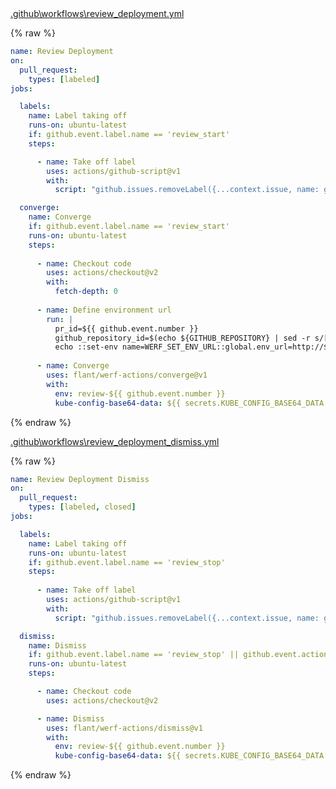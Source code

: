 <div class="details">
<a href="javascript:void(0)" class="details__summary">.github\workflows\review_deployment.yml</a>
<div class="details__content" markdown="1">

{% raw %}
```yaml
name: Review Deployment
on:
  pull_request:
    types: [labeled]
jobs:

  labels:
    name: Label taking off
    runs-on: ubuntu-latest
    if: github.event.label.name == 'review_start'
    steps:

      - name: Take off label
        uses: actions/github-script@v1
        with:
          script: "github.issues.removeLabel({...context.issue, name: github.event.label.name})"

  converge:
    name: Converge
    if: github.event.label.name == 'review_start'
    runs-on: ubuntu-latest
    steps:
  
      - name: Checkout code
        uses: actions/checkout@v2
        with:
          fetch-depth: 0
      
      - name: Define environment url
        run: |
          pr_id=${{ github.event.number }}
          github_repository_id=$(echo ${GITHUB_REPOSITORY} | sed -r s/[^a-zA-Z0-9]+/-/g | sed -r s/^-+\|-+$//g | tr A-Z a-z)
          echo ::set-env name=WERF_SET_ENV_URL::global.env_url=http://${github_repository_id}-${pr_id}.kube.DOMAIN
  
      - name: Converge
        uses: flant/werf-actions/converge@v1
        with:
          env: review-${{ github.event.number }}
          kube-config-base64-data: ${{ secrets.KUBE_CONFIG_BASE64_DATA }}
```
{% endraw %}

</div>
</div>

<div class="details">
<a href="javascript:void(0)" class="details__summary">.github\workflows\review_deployment_dismiss.yml</a>
<div class="details__content" markdown="1">

{% raw %}
```yaml
name: Review Deployment Dismiss
on:
  pull_request:
    types: [labeled, closed]
jobs:

  labels:
    name: Label taking off 
    runs-on: ubuntu-latest
    if: github.event.label.name == 'review_stop'
    steps:
    
      - name: Take off label
        uses: actions/github-script@v1
        with:
          script: "github.issues.removeLabel({...context.issue, name: github.event.label.name})"

  dismiss:
    name: Dismiss
    if: github.event.label.name == 'review_stop' || github.event.action == 'closed'
    runs-on: ubuntu-latest
    steps:

      - name: Checkout code
        uses: actions/checkout@v2

      - name: Dismiss
        uses: flant/werf-actions/dismiss@v1
        with:
          env: review-${{ github.event.number }}
          kube-config-base64-data: ${{ secrets.KUBE_CONFIG_BASE64_DATA }}
```
{% endraw %}

</div>
</div>
